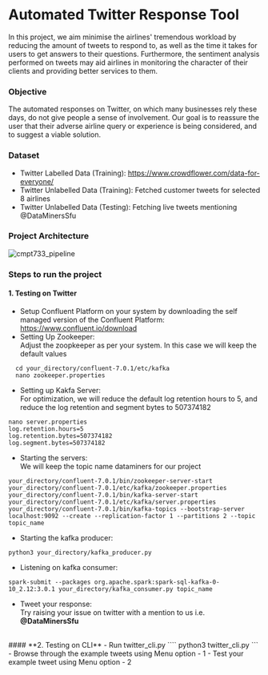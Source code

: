 # Automated Twitter Response Tool
In this project, we aim minimise the airlines' tremendous workload by reducing the amount of tweets to respond to, as well as the time it takes for users to get answers to their questions. Furthermore, the sentiment analysis performed on tweets may aid airlines in monitoring the character of their clients and providing better services to them.

### Objective
The automated responses on Twitter, on which many businesses rely these days, do not give people a sense of involvement. Our goal is to reassure the user that their adverse airline query or experience is being considered, and to suggest a viable solution.

### Dataset
- Twitter Labelled Data (Training): https://www.crowdflower.com/data-for-everyone/
- Twitter Unlabelled Data (Training): Fetched customer tweets for selected 8 airlines
- Twitter Unlabelled Data (Testing): Fetching live tweets mentioning @DataMinersSfu

### Project Architecture
![cmpt733_pipeline](https://user-images.githubusercontent.com/20267836/162600436-f2b68bea-0ecd-4398-ac87-d7f6c2097616.png)

### Steps to run the project

#### **1. Testing on Twitter**
- Setup Confluent Platform on your system by downloading the self managed version of the Confluent Platform: https://www.confluent.io/download
- Setting Up Zookeeper:<br>
  Adjust the zoopkeeper as per your system. In this case we will keep the default values
```
  cd your_directory/confluent-7.0.1/etc/kafka
  nano zookeeper.properties
```
- Setting up Kakfa Server:<br>
  For optimization, we will reduce the default log retention hours to 5, and reduce the log retention and segment bytes to 507374182
 ```
 nano server.properties
 log.retention.hours=5
 log.retention.bytes=507374182
 log.segment.bytes=507374182
 ```
 - Starting the servers:<br>
 We will keep the topic name dataminers for our project
 ```
 your_directory/confluent-7.0.1/bin/zookeeper-server-start your_directory/confluent-7.0.1/etc/kafka/zookeeper.properties
 your_directory/confluent-7.0.1/bin/kafka-server-start your_directory/confluent-7.0.1/etc/kafka/server.properties
 your_directory/confluent-7.0.1/bin/kafka-topics --bootstrap-server localhost:9092 --create --replication-factor 1 --partitions 2 --topic topic_name
 ```
- Starting the kafka producer:
```
python3 your_directory/kafka_producer.py
```
- Listening on kafka consumer:
```
spark-submit --packages org.apache.spark:spark-sql-kafka-0-10_2.12:3.0.1 your_directory/kafka_consumer.py topic_name
```
- Tweet your response: <br>
Try raising your issue on twitter with a mention to us i.e. **@DataMinersSfu**

<br>
#### **2. Testing on CLI**
- Run twitter_cli.py
````
python3 twitter_cli.py
```
- Browse through the example tweets using Menu option - 1
- Test your example tweet using Menu option - 2
